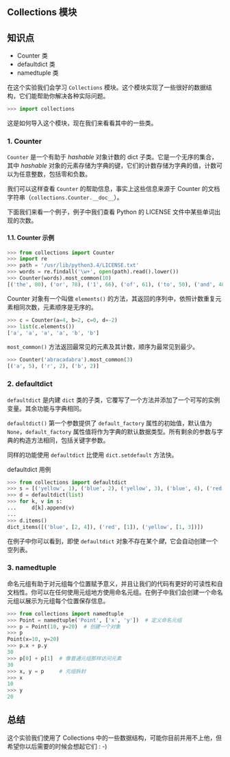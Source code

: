 ## Collections 模块

## 知识点

- Counter 类
- defaultdict 类
- namedtuple 类

在这个实验我们会学习 `Collections` 模块。这个模块实现了一些很好的数据结构，它们能帮助你解决各种实际问题。

```python
>>> import collections
```

这是如何导入这个模块，现在我们来看看其中的一些类。

### 1. Counter

`Counter` 是一个有助于 *hashable* 对象计数的 dict 子类。它是一个无序的集合，其中 *hashable* 对象的元素存储为字典的键，它们的计数存储为字典的值，计数可以为任意整数，包括零和负数。

我们可以这样查看 `Counter` 的帮助信息，事实上这些信息来源于 Counter 的文档字符串（`collections.Counter.__doc__`）。

下面我们来看一个例子，例子中我们查看 Python 的 LICENSE 文件中某些单词出现的次数。

#### 1.1. Counter 示例

```python
>>> from collections import Counter
>>> import re
>>> path = '/usr/lib/python3.4/LICENSE.txt'
>>> words = re.findall('\w+', open(path).read().lower())
>>> Counter(words).most_common(10)
[('the', 80), ('or', 78), ('1', 66), ('of', 61), ('to', 50), ('and', 48), ('python', 46), ('in', 38), ('license', 37), ('any', 37)]
```

Counter 对象有一个叫做 `elements()` 的方法，其返回的序列中，依照计数重复元素相同次数，元素顺序是无序的。

```python
>>> c = Counter(a=4, b=2, c=0, d=-2)
>>> list(c.elements())
['a', 'a', 'a', 'a', 'b', 'b']
```

`most_common()` 方法返回最常见的元素及其计数，顺序为最常见到最少。

```python
>>> Counter('abracadabra').most_common(3)
[('a', 5), ('r', 2), ('b', 2)]
```

### 2. defaultdict

`defaultdict` 是内建 `dict` 类的子类，它覆写了一个方法并添加了一个可写的实例变量。其余功能与字典相同。

`defaultdict()` 第一个参数提供了 `default_factory` 属性的初始值，默认值为 `None`，`default_factory` 属性值将作为字典的默认数据类型。所有剩余的参数与字典的构造方法相同，包括关键字参数。

同样的功能使用 `defaultdict` 比使用 `dict.setdefault` 方法快。

defaultdict 用例

```python
>>> from collections import defaultdict
>>> s = [('yellow', 1), ('blue', 2), ('yellow', 3), ('blue', 4), ('red', 1)]
>>> d = defaultdict(list)
>>> for k, v in s:
...     d[k].append(v)
...
>>> d.items()
dict_items([('blue', [2, 4]), ('red', [1]), ('yellow', [1, 3])])
```

在例子中你可以看到，即使 `defaultdict` 对象不存在某个*键*，它会自动创建一个空列表。

### 3. namedtuple

命名元组有助于对元组每个位置赋予意义，并且让我们的代码有更好的可读性和自文档性。你可以在任何使用元组地方使用命名元组。在例子中我们会创建一个命名元组以展示为元组每个位置保存信息。

```python
>>> from collections import namedtuple
>>> Point = namedtuple('Point', ['x', 'y'])  # 定义命名元组
>>> p = Point(10, y=20)  # 创建一个对象
>>> p
Point(x=10, y=20)
>>> p.x + p.y
30
>>> p[0] + p[1]  # 像普通元组那样访问元素
30
>>> x, y = p     # 元组拆封
>>> x
10
>>> y
20
```

## 总结

这个实验我们使用了 Collections 中的一些数据结构，可能你目前并用不上他，但希望你以后需要的时候会想起它们 : -)